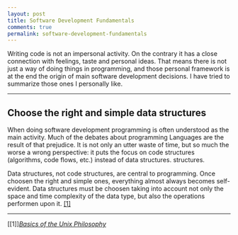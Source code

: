 ```yaml
---
layout: post
title: Software Development Fundamentals
comments: true
permalink: software-development-fundamentals
---
```


Writing code is not an impersonal activity. On the contrary it has a close
connection with feelings, taste and personal ideas. That means there is not just
a way of doing things in programming, and those personal framework is at the end
the origin of main software development decisions. I have tried to summarize
those ones I personally like.

---

Choose the right and simple data structures
-------------------------------------------
When doing software development programming is often understood as the main
activity. Much of the debates about programming Languages are the result of that
prejudice. It is not only an utter waste of time, but so much the worse a wrong
perspective: it puts the focus on code structures (algorithms, code flows, etc.)
instead of data structures.
structures.

Data structures, not code structures, are central to programming. Once choosen
the right and simple ones, everything almost always becomes self-evident. Data
structures must be choosen taking into account not only the space and time
complexity of the data type, but also the operations performen upon it.
[[1]](#1)


---
<a name="1"></a>[[1]][_Basics of the Unix
Philosophy_](http://homepage.cs.uri.edu/~thenry/resources/unix_art/ch01s06.html)

